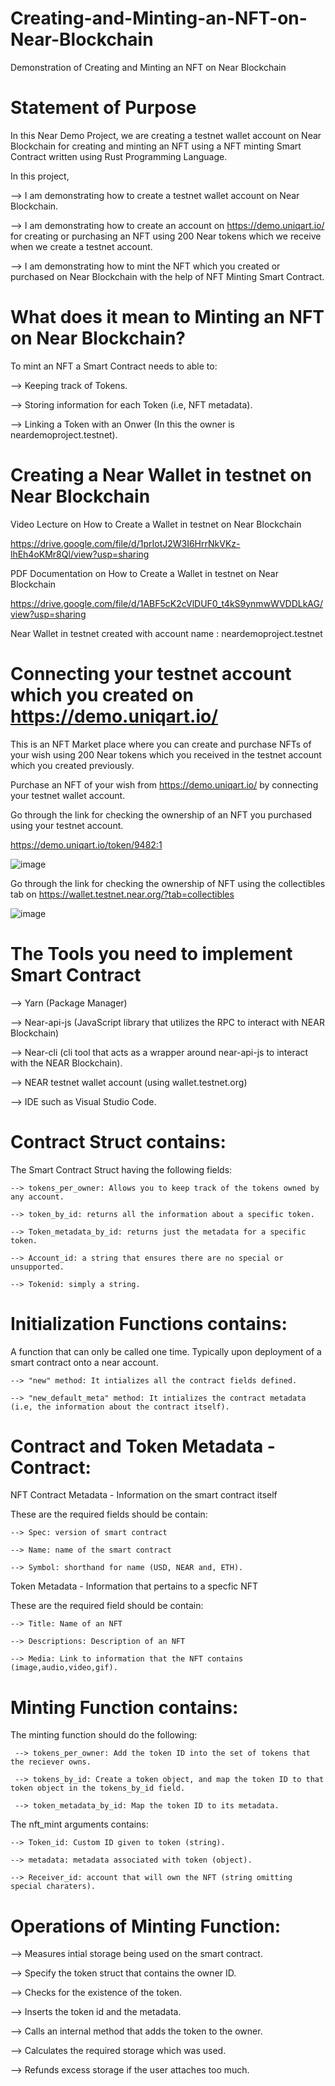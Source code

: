# Creating-and-Minting-an-NFT-on-Near-Blockchain
Demonstration of Creating and Minting an NFT on Near Blockchain

# Statement of Purpose
In this Near Demo Project, we are creating a testnet wallet account on Near Blockchain for creating and minting an NFT using a NFT minting Smart Contract written using Rust Programming Language. 

In this project, 

  --> I am demonstrating how to create a testnet wallet account on Near Blockchain.
  
  --> I am demonstrating how to create an account on https://demo.uniqart.io/ for creating or purchasing an NFT using 200 Near tokens which we receive when we create a testnet account.
  
  --> I am demonstrating how to mint the NFT which you created or purchased on Near Blockchain with the help of NFT Minting Smart Contract.

# What does it mean to Minting an NFT on Near Blockchain?

To mint an NFT a Smart Contract needs to able to:

  --> Keeping track of Tokens.
  
  --> Storing information for each Token (i.e, NFT metadata).
  
  --> Linking a Token with an Onwer (In this the owner is neardemoproject.testnet).

# Creating a Near Wallet in testnet on Near Blockchain

Video Lecture on How to Create a Wallet in testnet on Near Blockchain 

https://drive.google.com/file/d/1prIotJ2W3I6HrrNkVKz-lhEh4oKMr8Ql/view?usp=sharing

PDF Documentation on How to Create a Wallet in testnet on Near Blockchain

https://drive.google.com/file/d/1ABF5cK2cVlDUF0_t4kS9ynmwWVDDLkAG/view?usp=sharing

Near Wallet in testnet created with account name : neardemoproject.testnet

# Connecting your testnet account which you created on https://demo.uniqart.io/

This is an NFT Market place where you can create and purchase NFTs of your wish using 200 Near tokens which you received in the testnet account which you created previously.

Purchase an NFT of your wish from https://demo.uniqart.io/ by connecting your testnet wallet account.

Go through the link for checking the ownership of an NFT you purchased using your testnet account.

https://demo.uniqart.io/token/9482:1

![image](https://user-images.githubusercontent.com/99475076/158045541-cce4d481-4789-443d-8901-c91dd167f7ab.png)

Go through the link for checking the ownership of NFT using the collectibles tab on https://wallet.testnet.near.org/?tab=collectibles 

![image](https://user-images.githubusercontent.com/99475076/158044743-9763121b-b740-4f71-9881-4a05d52cab30.png)

# The Tools you need to implement Smart Contract

  --> Yarn (Package Manager)
  
  --> Near-api-js (JavaScript library that utilizes the RPC to interact with NEAR Blockchain)
  
  --> Near-cli (cli tool that acts as a wrapper around near-api-js to interact with the NEAR Blockchain).
  
  --> NEAR testnet wallet account (using wallet.testnet.org)
  
  --> IDE such as Visual Studio Code.

# Contract Struct contains:

  The Smart Contract Struct having the following fields:

    --> tokens_per_owner: Allows you to keep track of the tokens owned by any account.
  
    --> token_by_id: returns all the information about a specific token.
  
    --> Token_metadata_by_id: returns just the metadata for a specific token.
  
    --> Account_id: a string that ensures there are no special or unsupported.
  
    --> Tokenid: simply a string.
  
# Initialization Functions contains:

  A function that can only be called one time. Typically upon deployment of a smart contract onto a near account.
  
    --> "new" method: It intializes all the contract fields defined.
    
    --> "new_default_meta" method: It intializes the contract metadata (i.e, the information about the contract itself).
    
# Contract and Token Metadata - Contract:

  NFT Contract Metadata - Information on the smart contract itself
  
  These are the required fields should be contain:
  
    --> Spec: version of smart contract
    
    --> Name: name of the smart contract
    
    --> Symbol: shorthand for name (USD, NEAR and, ETH).
    
 Token Metadata - Information that pertains to a specfic NFT
 
 These are the required field should be contain:
 
    --> Title: Name of an NFT
    
    --> Descriptions: Description of an NFT
    
    --> Media: Link to information that the NFT contains (image,audio,video,gif).
    
# Minting Function contains:

The minting function should do the following:

     --> tokens_per_owner: Add the token ID into the set of tokens that the reciever owns.
     
     --> tokens_by_id: Create a token object, and map the token ID to that token object in the tokens_by_id field.
     
     --> token_metadata_by_id: Map the token ID to its metadata.
     
The nft_mint arguments contains:

    --> Token_id: Custom ID given to token (string).
    
    --> metadata: metadata associated with token (object).
    
    --> Receiver_id: account that will own the NFT (string omitting special charaters).
    
# Operations of Minting Function:

  --> Measures intial storage being used on the smart contract.
  
  --> Specify the token struct that contains the owner ID.
  
  --> Checks for the existence of the token.
  
  --> Inserts the token id and the metadata.
  
  --> Calls an internal method that adds the token to the owner.
  
  --> Calculates the required storage which was used.
  
  --> Refunds excess storage if the user attaches too much.
    



